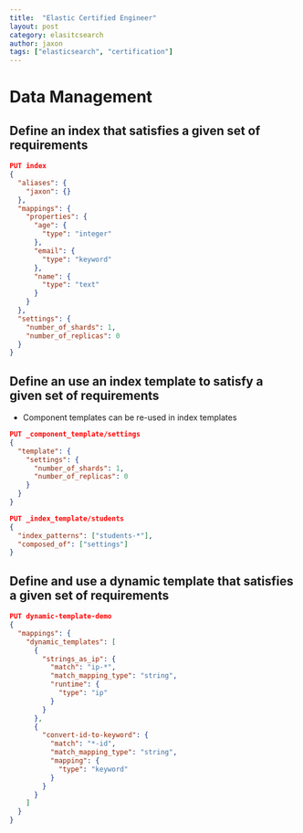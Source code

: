 ```yaml
---
title:  "Elastic Certified Engineer"
layout: post
category: elasitcsearch
author: jaxon
tags: ["elasticsearch", "certification"]
---
```


# Data Management
## Define an index that satisfies a given set of requirements
```json
PUT index
{
  "aliases": {
    "jaxon": {}
  },
  "mappings": {
    "properties": {
      "age": {
        "type": "integer"
      },
      "email": {
        "type": "keyword"
      },
      "name": {
        "type": "text"
      }
    }
  },
  "settings": {
    "number_of_shards": 1,
    "number_of_replicas": 0
  }
}
```

## Define an use an index template to satisfy a given set of requirements
- Component templates can be re-used in index templates
```json
PUT _component_template/settings
{
  "template": {
    "settings": {
      "number_of_shards": 1,
      "number_of_replicas": 0
    }
  }
}
```

```json
PUT _index_template/students
{
  "index_patterns": ["students-*"],
  "composed_of": ["settings"]
}
```

## Define and use a dynamic template that satisfies a given set of requirements

```json
PUT dynamic-template-demo
{
  "mappings": {
    "dynamic_templates": [
      {
        "strings_as_ip": {
          "match": "ip-*",
          "match_mapping_type": "string",
          "runtime": {
            "type": "ip"
          }
        }
      },
      {
        "convert-id-to-keyword": {
          "match": "*-id",
          "match_mapping_type": "string",
          "mapping": {
            "type": "keyword"
          }
        }
      }
    ]
  }
}
```